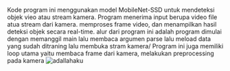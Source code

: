 Kode program ini menggunakan model MobileNet-SSD untuk mendeteksi objek vieo atau stream kamera. Program menerima input berupa video file atua stream dari kamera. memproses frame video, dan menampilkan hasil deteksi objek secara real-time.
alur dari program ini adalah program dimulai dengan memanggil main lalu membaca argumen parse lalu meload data yang sudah ditraning lalu membuka stram kamera/ Program ini juga memiliki loop utama yaitu membaca frame dari kamera, melakukan preprocessing pada kamera
![adallahaku](https://github.com/pharaohpants/Real_Time_Object/assets/88751108/26586ca8-5e45-4a7a-8b04-f56c28592ec8)
